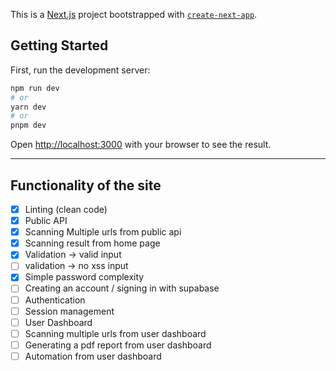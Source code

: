 This is a [Next.js](https://nextjs.org/) project bootstrapped with [`create-next-app`](https://github.com/vercel/next.js/tree/canary/packages/create-next-app).

## Getting Started

First, run the development server:

```bash
npm run dev
# or
yarn dev
# or
pnpm dev
```

Open [http://localhost:3000](http://localhost:3000) with your browser to see the result.

---

<!-- ## Limiting the API request (our server is only free tier)
- [ ] Limiting outsiders by requiring a unique authentication key that is only accessible with an account.
- [ ] Limiting server traffic by allowing only one request (with a maximum of two URLs) per minute.
- [ ] Caching the scan result from the home page to avoid unnecessary rescanning. -->

## Functionality of the site

- [x] Linting (clean code)
- [x] Public API
- [x] Scanning Multiple urls from public api
- [x] Scanning result from home page
- [x] Validation -> valid input
- [ ] validation -> no xss input
- [x] Simple password complexity
- [ ] Creating an account / signing in with supabase
- [ ] Authentication
- [ ] Session management
- [ ] User Dashboard
- [ ] Scanning multiple urls from user dashboard
- [ ] Generating a pdf report from user dashboard
- [ ] Automation from user dashboard
